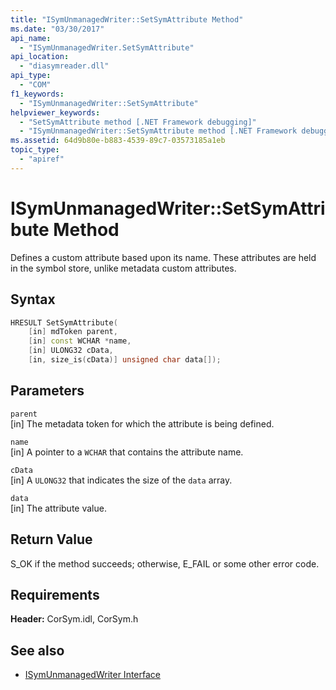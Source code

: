 ```yaml
---
title: "ISymUnmanagedWriter::SetSymAttribute Method"
ms.date: "03/30/2017"
api_name: 
  - "ISymUnmanagedWriter.SetSymAttribute"
api_location: 
  - "diasymreader.dll"
api_type: 
  - "COM"
f1_keywords: 
  - "ISymUnmanagedWriter::SetSymAttribute"
helpviewer_keywords: 
  - "SetSymAttribute method [.NET Framework debugging]"
  - "ISymUnmanagedWriter::SetSymAttribute method [.NET Framework debugging]"
ms.assetid: 64d9b80e-b883-4539-89c7-03573185a1eb
topic_type: 
  - "apiref"
---
```

# ISymUnmanagedWriter::SetSymAttribute Method

Defines a custom attribute based upon its name. These attributes are held in the symbol store, unlike metadata custom attributes.  
  
## Syntax  
  
```cpp  
HRESULT SetSymAttribute(  
    [in] mdToken parent,  
    [in] const WCHAR *name,  
    [in] ULONG32 cData,  
    [in, size_is(cData)] unsigned char data[]);  
```  
  
## Parameters  

 `parent`  
 [in] The metadata token for which the attribute is being defined.  
  
 `name`  
 [in] A pointer to a `WCHAR` that contains the attribute name.  
  
 `cData`  
 [in] A `ULONG32` that indicates the size of the `data` array.  
  
 `data`  
 [in] The attribute value.  
  
## Return Value  

 S_OK if the method succeeds; otherwise, E_FAIL or some other error code.  
  
## Requirements  

 **Header:** CorSym.idl, CorSym.h  
  
## See also

- [ISymUnmanagedWriter Interface](isymunmanagedwriter-interface.md)
